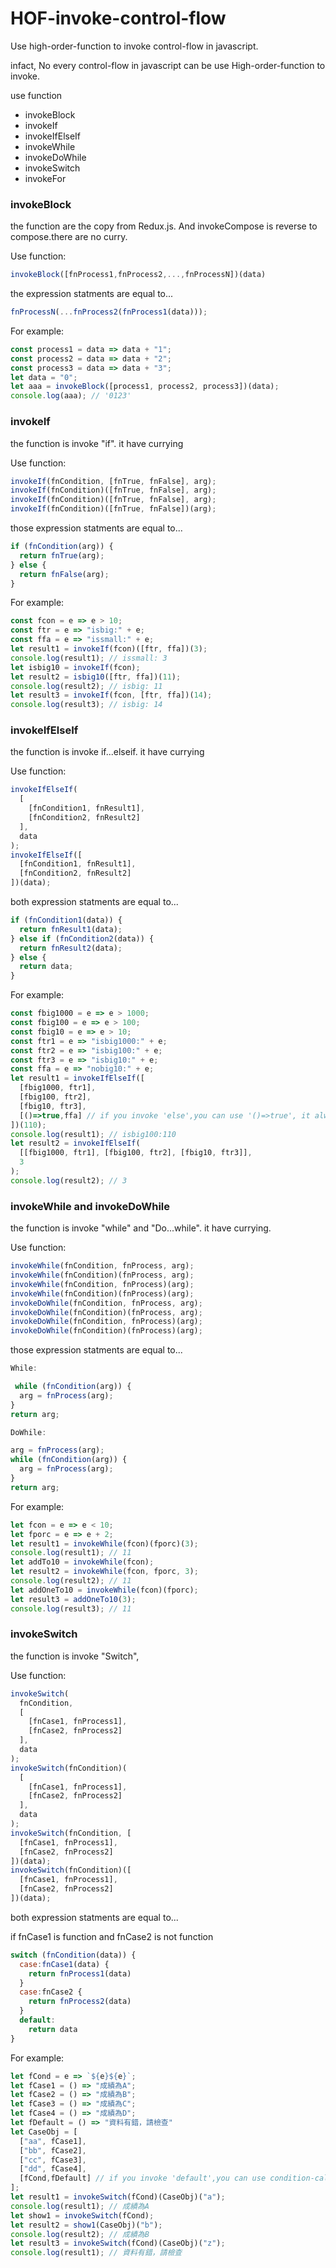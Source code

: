 # HOF-invoke-control-flow
Use high-order-function to invoke control-flow in javascript.

infact, No every control-flow in javascript can be use High-order-function to invoke.

use function

- invokeBlock
- invokeIf
- invokeIfElseIf
- invokeWhile
- invokeDoWhile
- invokeSwitch
- invokeFor

### invokeBlock

the function are the copy from Redux.js. And invokeCompose is reverse to compose.there are no curry.

Use function:

```javascript
invokeBlock([fnProcess1,fnProcess2,...,fnProcessN])(data)
```

the expression statments are equal to...

```javascript
fnProcessN(...fnProcess2(fnProcess1(data)));
```

For example:

```javascript
const process1 = data => data + "1";
const process2 = data => data + "2";
const process3 = data => data + "3";
let data = "0";
let aaa = invokeBlock([process1, process2, process3])(data);
console.log(aaa); // '0123'
```

### invokeIf

the function is invoke "if". it have currying

Use function:

```javascript
invokeIf(fnCondition, [fnTrue, fnFalse], arg);
invokeIf(fnCondition)([fnTrue, fnFalse], arg);
invokeIf(fnCondition)([fnTrue, fnFalse], arg);
invokeIf(fnCondition)([fnTrue, fnFalse])(arg);
```

those expression statments are equal to...

```javascript
if (fnCondition(arg)) {
  return fnTrue(arg);
} else {
  return fnFalse(arg);
}
```

For example:

```javascript
const fcon = e => e > 10;
const ftr = e => "isbig:" + e;
const ffa = e => "issmall:" + e;
let result1 = invokeIf(fcon)([ftr, ffa])(3);
console.log(result1); // issmall: 3
let isbig10 = invokeIf(fcon);
let result2 = isbig10([ftr, ffa])(11);
console.log(result2); // isbig: 11
let result3 = invokeIf(fcon, [ftr, ffa])(14);
console.log(result3); // isbig: 14
```

### invokeIfElseIf

the function is invoke if...elseif. it have currying

Use function:

```javascript
invokeIfElseIf(
  [
    [fnCondition1, fnResult1],
    [fnCondition2, fnResult2]
  ],
  data
);
invokeIfElseIf([
  [fnCondition1, fnResult1],
  [fnCondition2, fnResult2]
])(data);
```

both expression statments are equal to...

```javascript
if (fnCondition1(data)) {
  return fnResult1(data);
} else if (fnCondition2(data)) {
  return fnResult2(data);
} else {
  return data;
}
```

For example:

```javascript
const fbig1000 = e => e > 1000;
const fbig100 = e => e > 100;
const fbig10 = e => e > 10;
const ftr1 = e => "isbig1000:" + e;
const ftr2 = e => "isbig100:" + e;
const ftr3 = e => "isbig10:" + e;
const ffa = e => "nobig10:" + e;
let result1 = invokeIfElseIf([
  [fbig1000, ftr1],
  [fbig100, ftr2],
  [fbig10, ftr3],
  [()=>true,ffa] // if you invoke 'else',you can use '()=>true', it always return 'true'
])(110);
console.log(result1); // isbig100:110
let result2 = invokeIfElseIf(
  [[fbig1000, ftr1], [fbig100, ftr2], [fbig10, ftr3]],
  3
);
console.log(result2); // 3
```

### invokeWhile and invokeDoWhile

the function is invoke "while" and "Do...while". it have currying.

Use function:

```javascript
invokeWhile(fnCondition, fnProcess, arg);
invokeWhile(fnCondition)(fnProcess, arg);
invokeWhile(fnCondition, fnProcess)(arg);
invokeWhile(fnCondition)(fnProcess)(arg);
invokeDoWhile(fnCondition, fnProcess, arg);
invokeDoWhile(fnCondition)(fnProcess, arg);
invokeDoWhile(fnCondition, fnProcess)(arg);
invokeDoWhile(fnCondition)(fnProcess)(arg);
```

those expression statments are equal to...

```javascript
While:

 while (fnCondition(arg)) {
  arg = fnProcess(arg);
}
return arg;

DoWhile: 

arg = fnProcess(arg);
while (fnCondition(arg)) {
  arg = fnProcess(arg);
}
return arg;
```

For example:

```javascript
let fcon = e => e < 10;
let fporc = e => e + 2;
let result1 = invokeWhile(fcon)(fporc)(3);
console.log(result1); // 11
let addTo10 = invokeWhile(fcon);
let result2 = invokeWhile(fcon, fporc, 3);
console.log(result2); // 11
let addOneTo10 = invokeWhile(fcon)(fporc);
let result3 = addOneTo10(3);
console.log(result3); // 11
```

### invokeSwitch

the function is invoke "Switch",

Use function:

```javascript
invokeSwitch(
  fnCondition,
  [
    [fnCase1, fnProcess1],
    [fnCase2, fnProcess2]
  ],
  data
);
invokeSwitch(fnCondition)(
  [
    [fnCase1, fnProcess1],
    [fnCase2, fnProcess2]
  ],
  data
);
invokeSwitch(fnCondition, [
  [fnCase1, fnProcess1],
  [fnCase2, fnProcess2]
])(data);
invokeSwitch(fnCondition)([
  [fnCase1, fnProcess1],
  [fnCase2, fnProcess2]
])(data);
```

both expression statments are equal to...

if fnCase1 is function and fnCase2 is not function

```javascript
switch (fnCondition(data)) {
  case:fnCase1(data) {
    return fnProcess1(data)
  }
  case:fnCase2 {
    return fnProcess2(data)
  }
  default:
    return data
}
```

For example:

```javascript
let fCond = e => `${e}${e}`;
let fCase1 = () => "成績為A";
let fCase2 = () => "成績為B";
let fCase3 = () => "成績為C";
let fCase4 = () => "成績為D";
let fDefault = () => "資料有錯，請檢查"
let CaseObj = [
  ["aa", fCase1],
  ["bb", fCase2],
  ["cc", fCase3],
  ["dd", fCase4],
  [fCond,fDefault] // if you invoke 'default',you can use condition-callback-function  , it always return true
];
let result1 = invokeSwitch(fCond)(CaseObj)("a");
console.log(result1); // 成績為A
let show1 = invokeSwitch(fCond);
let result2 = show1(CaseObj)("b");
console.log(result2); // 成績為B
let result3 = invokeSwitch(fCond)(CaseObj)("z");
console.log(result1); // 資料有錯，請檢查
```

